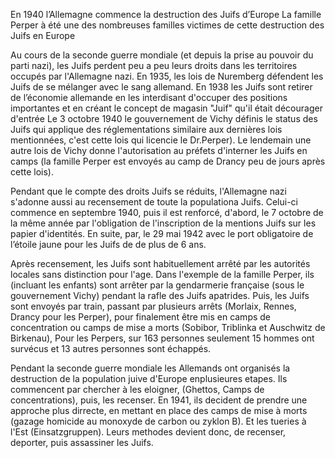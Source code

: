 En 1940 l’Allemagne commence la destruction des Juifs d’Europe
La famille Perper à été une des nombreuses familles victimes de
cette destruction des Juifs en Europe 

  Au cours de la seconde guerre mondiale (et depuis la prise au pouvoir
du parti nazi), les Juifs perdent peu a peu leurs droits dans les
territoires occupés par l'Allemagne nazi. En 1935, les lois de
Nuremberg défendent  les Juifs de se mélanger avec le sang allemand.
En 1938 les Juifs sont retirer de l’économie allemande en les
interdisant d'occuper des positions importantes et en créant le
concept de magasin "Juif" qu'il était décourager d'entrée Le 3
octobre 1940 le gouvernement de Vichy définis le status des Juifs
qui applique des réglementations similaire aux dernières lois
mentionnées, c'est cette lois qui licencie le Dr.Perper). Le
lendemain une autre lois de Vichy donne l'autorisation au préfets
d'interner les Juifs en camps (la famille Perper est envoyés au
camp de Drancy peu de jours après cette lois).

  Pendant que le compte des droits Juifs se réduits, l'Allemagne nazi
s'adonne aussi au recensement de toute la populationa Juifs. Celui-ci
commence en septembre 1940, puis il est renforcé, d'abord, le 7
octobre de la même année par l'obligation de l'inscription de la
mentions Juifs sur les papier d'identités. En suite, par, le 29 mai
1942 avec le port obligatoire de l’étoile jaune pour les Juifs de
de plus de 6 ans.

  Après recensement, les Juifs sont habituellement arrêté par les
autorités locales sans distinction pour l'age. Dans l'exemple de la
famille Perper, ils (incluant les enfants) sont arrêter par la
gendarmerie française (sous le gouvernement Vichy) pendant la
rafle des Juifs apatrides. Puis, les Juifs sont envoyés par train,
passant par plusieurs arrêts (Morlaix, Rennes, Drancy pour les
Perper), pour finalement être mis en camps de concentration ou
camps de mise a morts  (Sobibor, Triblinka et Auschwitz de Birkenau),
Pour les Perpers, sur 163 personnes seulement 15 hommes ont survécus
et 13 autres personnes sont échappés.

Pendant la seconde guerre mondiale les Allemands ont organisés la
destruction de la population juive d'Europe enplusieures etapes.
Ils commencent par chercher à les eloigner, (Ghettos, Camps de
concentrations), puis, les recenser. En 1941, ils decident de prendre
une approche plus dirrecte, en mettant en place des camps de mise
à morts (gazage homicide au monoxyde de carbon ou zyklon B). Et les
tueries à l'Est (Einsatzgruppen). Leurs methodes devient donc, de
recenser, deporter, puis assassiner les Juifs.
